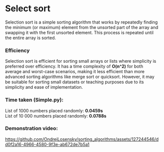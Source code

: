 # Select sort
Selection sort is a simple sorting algorithm that works by repeatedly finding the minimum (or maximum) element from the unsorted part of the array and swapping it with the first unsorted element. This process is repeated until the entire array is sorted.

### Efficiency
Selection sort is efficient for sorting small arrays or lists where simplicity is preferred over efficiency. It has a time complexity of **O(n^2)** for both average and worst-case scenarios, making it less efficient than more advanced sorting algorithms like merge sort or quicksort. However, it may be suitable for sorting small datasets or teaching purposes due to its simplicity and ease of implementation.

### Time taken (Simple.py):
List of 1000 numbers placed randomly: **0.0459s**   
List of 10 000 numbers placed randomly: **0.0788s**     

### Demonstration video:
https://github.com/OndrejLosensky/sorting_algorithms/assets/127244546/dd0f2a16-4966-4580-9f3e-ab672de7b5a1


